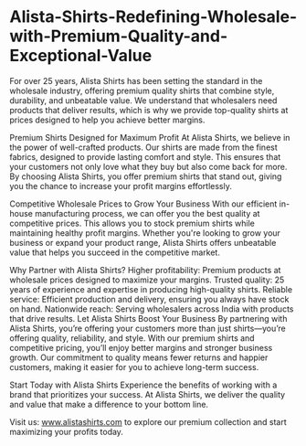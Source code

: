 # Alista-Shirts-Redefining-Wholesale-with-Premium-Quality-and-Exceptional-Value
For over 25 years, Alista Shirts has been setting the standard in the wholesale industry, offering premium quality shirts that combine style, durability, and unbeatable value. We understand that wholesalers need products that deliver results, which is why we provide top-quality shirts at prices designed to help you achieve better margins.

Premium Shirts Designed for Maximum Profit
At Alista Shirts, we believe in the power of well-crafted products. Our shirts are made from the finest fabrics, designed to provide lasting comfort and style. This ensures that your customers not only love what they buy but also come back for more. By choosing Alista Shirts, you offer premium shirts that stand out, giving you the chance to increase your profit margins effortlessly.

Competitive Wholesale Prices to Grow Your Business
With our efficient in-house manufacturing process, we can offer you the best quality at competitive prices. This allows you to stock premium shirts while maintaining healthy profit margins. Whether you're looking to grow your business or expand your product range, Alista Shirts offers unbeatable value that helps you succeed in the competitive market.

Why Partner with Alista Shirts?
Higher profitability: Premium products at wholesale prices designed to maximize your margins.
Trusted quality: 25 years of experience and expertise in producing high-quality shirts.
Reliable service: Efficient production and delivery, ensuring you always have stock on hand.
Nationwide reach: Serving wholesalers across India with products that drive results.
Let Alista Shirts Boost Your Business
By partnering with Alista Shirts, you’re offering your customers more than just shirts—you’re offering quality, reliability, and style. With our premium shirts and competitive pricing, you’ll enjoy better margins and stronger business growth. Our commitment to quality means fewer returns and happier customers, making it easier for you to achieve long-term success.

Start Today with Alista Shirts
Experience the benefits of working with a brand that prioritizes your success. At Alista Shirts, we deliver the quality and value that make a difference to your bottom line.

Visit us: www.alistashirts.com to explore our premium collection and start maximizing your profits today.
